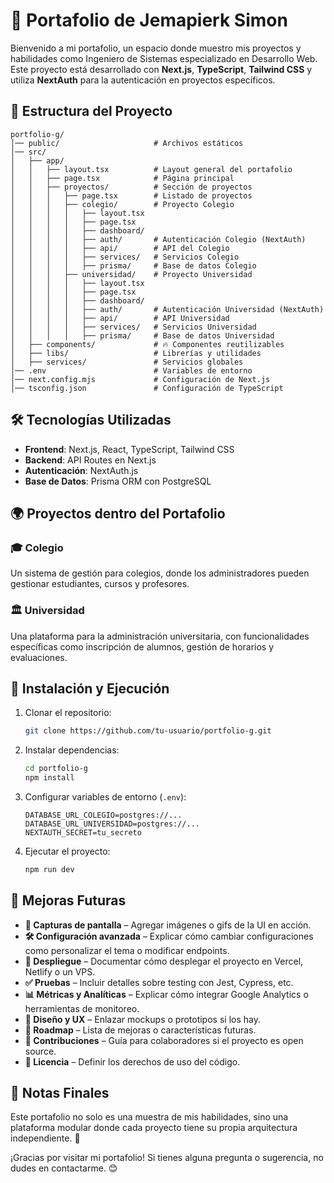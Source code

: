 # 🚀 Portafolio de Jemapierk Simon

Bienvenido a mi portafolio, un espacio donde muestro mis proyectos y habilidades como Ingeniero de Sistemas especializado en Desarrollo Web. Este proyecto está desarrollado con **Next.js**, **TypeScript**, **Tailwind CSS** y utiliza **NextAuth** para la autenticación en proyectos específicos.

## 📂 Estructura del Proyecto

```plaintext
portfolio-g/
│── public/                     # Archivos estáticos
│── src/
│   ├── app/
│   │   ├── layout.tsx          # Layout general del portafolio
│   │   ├── page.tsx            # Página principal
│   │   ├── proyectos/          # Sección de proyectos
│   │   │   ├── page.tsx        # Listado de proyectos
│   │   │   ├── colegio/        # Proyecto Colegio
│   │   │   │   ├── layout.tsx
│   │   │   │   ├── page.tsx
│   │   │   │   ├── dashboard/
│   │   │   │   ├── auth/       # Autenticación Colegio (NextAuth)
│   │   │   │   ├── api/        # API del Colegio
│   │   │   │   ├── services/   # Servicios Colegio
│   │   │   │   ├── prisma/     # Base de datos Colegio
│   │   │   ├── universidad/    # Proyecto Universidad
│   │   │   │   ├── layout.tsx
│   │   │   │   ├── page.tsx
│   │   │   │   ├── dashboard/
│   │   │   │   ├── auth/       # Autenticación Universidad (NextAuth)
│   │   │   │   ├── api/        # API Universidad
│   │   │   │   ├── services/   # Servicios Universidad
│   │   │   │   ├── prisma/     # Base de datos Universidad
│   ├── components/             # 🔥 Componentes reutilizables
│   ├── libs/                   # Librerías y utilidades
│   ├── services/               # Servicios globales
│── .env                        # Variables de entorno
│── next.config.mjs             # Configuración de Next.js
│── tsconfig.json               # Configuración de TypeScript
```

## 🛠️ Tecnologías Utilizadas

- **Frontend**: Next.js, React, TypeScript, Tailwind CSS
- **Backend**: API Routes en Next.js
- **Autenticación**: NextAuth.js
- **Base de Datos**: Prisma ORM con PostgreSQL

## 🌍 Proyectos dentro del Portafolio

### 🎓 **Colegio**
Un sistema de gestión para colegios, donde los administradores pueden gestionar estudiantes, cursos y profesores.

### 🏛️ **Universidad**
Una plataforma para la administración universitaria, con funcionalidades específicas como inscripción de alumnos, gestión de horarios y evaluaciones.

## 🚀 Instalación y Ejecución

1. Clonar el repositorio:
   ```bash
   git clone https://github.com/tu-usuario/portfolio-g.git
   ```
2. Instalar dependencias:
   ```bash
   cd portfolio-g
   npm install
   ```
3. Configurar variables de entorno (`.env`):
   ```plaintext
   DATABASE_URL_COLEGIO=postgres://...
   DATABASE_URL_UNIVERSIDAD=postgres://...
   NEXTAUTH_SECRET=tu_secreto
   ```
4. Ejecutar el proyecto:
   ```bash
   npm run dev
   ```

## 📌 Mejoras Futuras

- **📸 Capturas de pantalla** – Agregar imágenes o gifs de la UI en acción.
- **🛠 Configuración avanzada** – Explicar cómo cambiar configuraciones como personalizar el tema o modificar endpoints.
- **🚀 Despliegue** – Documentar cómo desplegar el proyecto en Vercel, Netlify o un VPS.
- **✅ Pruebas** – Incluir detalles sobre testing con Jest, Cypress, etc.
- **📊 Métricas y Analíticas** – Explicar cómo integrar Google Analytics o herramientas de monitoreo.
- **🎨 Diseño y UX** – Enlazar mockups o prototipos si los hay.
- **📌 Roadmap** – Lista de mejoras o características futuras.
- **👥 Contribuciones** – Guía para colaboradores si el proyecto es open source.
- **📄 Licencia** – Definir los derechos de uso del código.

## 📌 Notas Finales
Este portafolio no solo es una muestra de mis habilidades, sino una plataforma modular donde cada proyecto tiene su propia arquitectura independiente. 🚀

¡Gracias por visitar mi portafolio! Si tienes alguna pregunta o sugerencia, no dudes en contactarme. 😊

